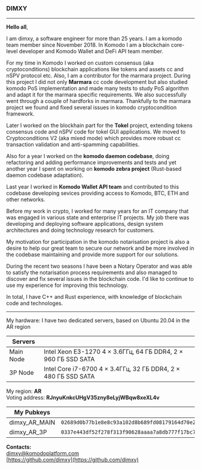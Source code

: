 ### DIMXY

---

**Hello all**,

I am dimxy, a software engineer for more than 25 years. I am a komodo team member since November 2018. In Komodo I am a blockchain core-level developer and Komodo Wallet and DeFi API team member. 

For my time in Komodo I worked on custom consensus (aka cryptoconditions) blockchain applications like tokens and assets cc and nSPV protocol etc. Also, I am a contributor for the marmara project. During this project I did not only **Marmara** cc code development but also studied komodo PoS implementation and made many tests to study PoS algorithm and adapt it for the marmara specific requirements. We also successfully went through a couple of hardforks in marmara. Thankfully to the marmara project we found and fixed several issues in komodo cryptocondition framework.

Later I worked on the blockhain part for the **Tokel** project, extending tokens consensus code and nSPV code for tokel GUI applications. We moved to Cryptoconditions V2 (aka mixed mode) which provides more robust cc transaction validation and anti-spamming capabilities.

Also for a year I worked on the **komodo daemon codebase**, doing refactoring and adding performance improvements and tests and yet another year I spent on working on **komodo zebra project** (Rust-based daemon codebase adaptation).

Last year I worked in **Komodo Wallet API team** and contributed to this codebase developing sevices providing access to Komodo, BTC, ETH and other networks.

Before my work in crypto, I worked for many years for an IT company that was engaged in various state and enterprise IT projects. My job there was developing and deploying software applications, design system architectures and doing technology research for customers.

My motivation for participation in the komodo notarisation project is also a desire to help our great team to secure our network and be more involved in the codebase maintaining and provide more support for our solutions.

During the recent two seasons I have been a Notary Operator and was able to satisfy the notarisation process requirements and also managed to discover and fix several issues in the blockchain code. I'd like to continue to use my experience for improving this technology.

In total, I have C++ and Rust experience, with knowledge of blockchain code and technologes.<br>

---


My hardware: I have two dedicated servers, based on Ubuntu 20.04 in the AR region

|Servers||
|---|---|
|Main Node|Intel Xeon E3-1270 4 × 3.6ГГц, 64 ГБ DDR4, 2 × 960 ГБ SSD SATA|
|3P Node|Intel Core i7-6700 4 × 3.4ГГц, 32 ГБ DDR4, 2 × 480 ГБ SSD SATA|

My region:        **AR**<br>
Voting address:   **RJnyuKnkcUHgV35zny8eLyjWBqw8xeXL4v**<br>

|My Pubkeys||
|---|---|
|dimxy_AR_MAIN|`02689d0b77b1e8e8c93a102d8b689fd08179164d70e2dd585543c3896a0916e6a1`|
|dimxy_AR_3P|`0337e443df52f278f313f90628aaaa7a8db777f17bc7ce519069eb72717c1c2755`|



**Contacts:**<br>
dimxy@komodoplatform.com<br>
[https://github.com/dimxy](https://github.com/dimxy)<br>

